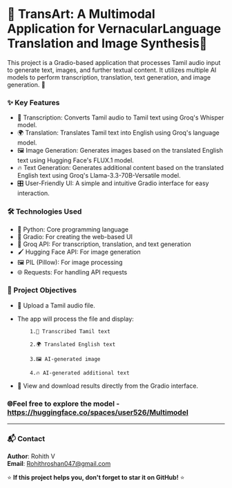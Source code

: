 # 🎤 TransArt: A Multimodal Application for VernacularLanguage Translation and Image Synthesis🎨
This project is a Gradio-based application that processes Tamil audio input to generate text, images, and further textual content. It utilizes multiple AI models to perform transcription, translation, text generation, and image generation. 🚀

### ✨ Key Features
- 📝 Transcription: Converts Tamil audio to Tamil text using Groq's Whisper model.
- 🌍 Translation: Translates Tamil text into English using Groq's language model.
- 🖼️ Image Generation: Generates images based on the translated English text using Hugging Face's FLUX.1 model.
- 🔥 Text Generation: Generates additional content based on the translated English text using Groq's Llama-3.3-70B-Versatile model.
- 🎛️ User-Friendly UI: A simple and intuitive Gradio interface for easy interaction.


### 🛠️ Technologies Used
- 🐍 Python: Core programming language
- 🎨 Gradio: For creating the web-based UI
- 🤖 Groq API: For transcription, translation, and text generation
- 🖌️ Hugging Face API: For image generation
- 🖼️ PIL (Pillow): For image processing
- 🌐 Requests: For handling API requests

### 🎯 Project Objectives
- 📂 Upload a Tamil audio file.
- The app will process the file and display:
  
          1.📝 Transcribed Tamil text

          2.🌍 Translated English text

          3.🖼️ AI-generated image

          4.🔥 AI-generated additional text
- 👀 View and download results directly from the Gradio interface.


### 🌐Feel free to explore the model - https://huggingface.co/spaces/user526/Multimodel



---
### 📬 Contact
**Author**: Rohith V  
**Email**: Rohithroshan047@gmail.com  

⭐ **If this project helps you, don't forget to star it on GitHub!** ⭐
